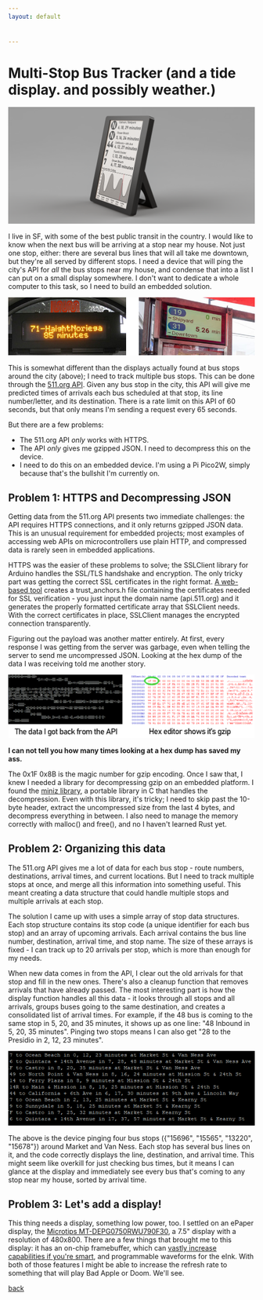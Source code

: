 ```yaml
---
layout: default


---
```


# Multi-Stop Bus Tracker (and a tide display. and possibly weather.)

![The render of the Bus Display](/images/BusDisplayRender.png)

I live in SF, with some of the best public transit in the country. I would like to know when the next bus will be arriving at a stop near my house. Not just one stop, either: there are several bus lines that will all take me downtown, but they're all served by different stops. I need a device that will ping the city's API for _all_ the bus stops near my house, and condense that into a list I can put on a small display somewhere. I don't want to dedicate a whole computer to this task, so I need to build an embedded solution.


![The standard MUNI bus display at some bus stops](/images/MuniBusDisplay.jpg)

This is somewhat different than the displays actually found at bus stops around the city (above); I need to track multiple bus stops. This can be done through the [511.org API](https://511.org/). Given any bus stop in the city, this API will give me predicted times of arrivals each bus scheduled at that stop, its line number/letter, and its destination. There is a rate limit on this API of 60 seconds, but that only means I'm sending a request every 65 seconds.

But there are a few problems:

- The 511.org API *only* works with HTTPS. 
- The API *only* gives me gzipped JSON. I need to decompress this on the device.
- I need to do this on an embedded device. I'm using a Pi Pico2W, simply because that's the bullshit I'm currently on.

## Problem 1: HTTPS and Decompressing JSON

Getting data from the 511.org API presents two immediate challenges: the API requires HTTPS connections, and it only returns gzipped JSON data. This is an unusual requirement for embedded projects; most examples of accessing web APIs on microcontrollers use plain HTTP, and compressed data is rarely seen in embedded applications.

HTTPS was the easier of these problems to solve; the SSLClient library for Arduino handles the SSL/TLS handshake and encryption. The only tricky part was getting the correct SSL certificates in the right format. [A web-based tool](https://openslab-osu.github.io/bearssl-certificate-utility/) creates a trust_anchors.h file containing the certificates needed for SSL verification - you just input the domain name (api.511.org) and it generates the properly formatted certificate array that SSLClient needs. With the correct certificates in place, SSLClient manages the encrypted connection transparently.

Figuring out the payload was another matter entirely. At first, every response I was getting from the server was garbage, even when telling the server to send me *un*compressed JSON. Looking at the hex dump of the data I was receiving told me another story.

![The key insight that told me it was gzipped JSON](/images/HexDecoding.png)

**I can not tell you how many times looking at a hex dump has saved my ass.**

The 0x1F 0x8B is the magic number for gzip encoding. Once I saw that, I knew I needed a library for decompressing gzip on an embedded platform. I found the [miniz library](https://github.com/richgel999/miniz), a portable library in C that handles the decompression. Even with this library, it's tricky; I need to skip past the 10-byte header, extract the uncompressed size from the last 4 bytes, and decompress everything in between. I also need to manage the memory correctly with malloc() and free(), and no I haven't learned Rust yet. 

## Problem 2: Organizing this data

The 511.org API gives me a lot of data for each bus stop - route numbers, destinations, arrival times, and current locations. But I need to track multiple stops at once, and merge all this information into something useful. This meant creating a data structure that could handle multiple stops and multiple arrivals at each stop.

The solution I came up with uses a simple array of stop data structures. Each stop structure contains its stop code (a unique identifier for each bus stop) and an array of upcoming arrivals. Each arrival contains the bus line number, destination, arrival time, and stop name. The size of these arrays is fixed - I can track up to 20 arrivals per stop, which is more than enough for my needs.

When new data comes in from the API, I clear out the old arrivals for that stop and fill in the new ones. There's also a cleanup function that removes arrivals that have already passed. The most interesting part is how the display function handles all this data - it looks through all stops and all arrivals, groups buses going to the same destination, and creates a consolidated list of arrival times. For example, if the 48 bus is coming to the same stop in 5, 20, and 35 minutes, it shows up as one line: "48 Inbound in 5, 20, 35 minutes". Pinging two stops means I can also get "28 to the Presidio in 2, 12, 23 minutes".

![Getting the bus displays four bus stops around Market and Van Ness](/images/MuniBusses.png)

The above is the device pinging four bus stops ({"15696", "15565", "13220", "15678"}) around Market and Van Ness. Each stop has several bus lines on it, and the code correctly displays the line, destination, and arrival time. This might seem like overkill for just checking bus times, but it means I can glance at the display and immediately see every bus that's coming to any stop near my house, sorted by arrival time.

## Problem 3: Let's add a display!

This thing needs a display, something low power, too. I settled on an ePaper display, the [Microtips MT-DEPG0750RWU790F30](https://www.mouser.com/ProductDetail/Microtips-Technology/MT-DEPG0750RWU790F30?qs=Y0Uzf4wQF3nnUJiBp%2FvOzg%3D%3D), a 7.5" display with a resolution of 480x800. There are a few things that brought me to this display: it has an on-chip framebuffer, which can [vastly increase capabilities if you're smart](https://bbenchoff.github.io/pages/dumb.html), and programmable waveforms for the eInk. With both of those features I might be able to increase the refresh rate to something that will play Bad Apple or Doom. We'll see.



[back](../)
